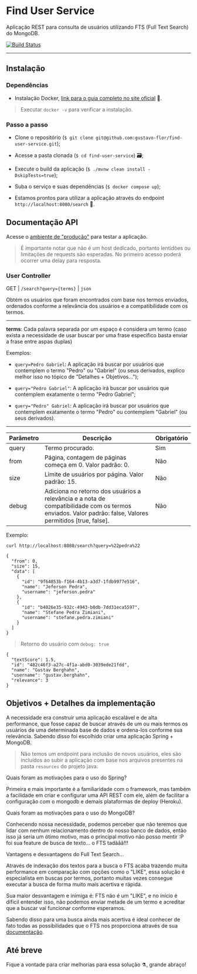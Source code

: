 # Find User Service

Aplicação REST para consulta de usuários utilizando FTS (Full Text Search) do MongoDB.

[![Build Status](https://travis-ci.com/gustavo-flor/find-user-service.svg?branch=main)](https://travis-ci.com/gustavo-flor/find-user-service)

---

## Instalação

### Dependências

- Instalação Docker, [link para o guia completo no site oficial](https://docs.docker.com/docker-hub/) 🐳.

> Executar `docker -v` para verificar a instalação.

### Passo a passo

- Clone o repositório (`$ git clone git@github.com:gustavo-flor/find-user-service.git`);
  
- Acesse a pasta clonada (`$ cd find-user-service`) 🗃️;
  
- Execute o build da aplicação (`$ ./mvnw clean install -DskipTests=true`);

- Suba o serviço e suas dependências (`$ docker compose up`);

- Estamos prontos para utilizar a aplicação através do endpoint `http://localhost:8080/search` 🎉.

## Documentação API

Acesse o [ambiente de "produção"](https://find-user-service.herokuapp.com/search?query=pedra) para testar a aplicação.

> É importante notar que não é um host dedicado, portanto lentidões ou limitações de requests são esperadas. No primeiro acesso poderá ocorrer uma delay para resposta.

### User Controller

GET | `/search?query={terms}` | `json`

Obtém os usuários que foram encontrados com base nos termos enviados, ordenados conforme a relevância dos usuários e a compatibilidade com os termos.

---

**terms**: Cada palavra separada por um espaço é considera um termo (caso exista a necessidade de usar buscar por uma frase especifico basta enviar a frase entre aspas duplas)

Exemplos:

- `query=Pedro Gabriel`: A aplicação irá buscar por usuários que contemplem o termo "Pedro" ou "Gabriel" (ou seus derivados, explico melhor isso no tópico de "Detalhes + Objetivos...");

- `query="Pedro Gabriel"`: A aplicação irá buscar por usuários que contemplem exatamente o termo "Pedro Gabriel";

- `query="Pedro" Gabriel`: A aplicação irá buscar por usuários que contemplem exatamente o termo "Pedro" ou contemplem "Gabriel" (ou seus derivados).

---

| Parâmetro | Descrição | Obrigatório |
|-----------|-----------| ----------- |
| query | Termo procurado. | Sim |
| from | Página, contagem de páginas começa em 0. Valor padrão: 0. | Não |
| size | Limite de usuários por página. Valor padrão: 15. | Não |
| debug | Adiciona no retorno dos usuários a relevância e a nota de compatibilidade com os termos enviados. Valor padrão: false, Valores permitidos \[true, false]. | Não |

Exemplo:

```shell
curl http://localhost:8080/search?query=%22pedra%22
```

```json5
{
  "from": 0,
  "size": 15,
  "data": [
    {
      "id": "9f64853b-f164-4b13-a3d7-1fdb9977e516",
      "name": "Jeferson Pedra",
      "username": "jeferson.pedra"
    },
    {
      "id": "b4026e35-932c-4943-b0db-7dd31eca5597",
      "name": "Stefane Pedra Zimiani",
      "username": "stefane.pedra.zimiani"
    }
  ]
}
```

> Retorno do usuário com `debug: true`

```json5
{
  "textScore": 1.5, 
  "id": "482c46f3-a27c-4f1a-abd0-3039ede21fdd",
  "name": "Gustav Berghahn",
  "username": "gustav.berghahn",
  "relevance": 3  
}
```

## Objetivos + Detalhes da implementação

A necessidade era construir uma aplicação escalável e de alta performance, que fosse capaz de buscar através de um ou mais termos os usuários de uma determinada base de dados e ordena-los conforme sua relevância. Sabendo disso foi escolhido criar uma aplicação Spring + MongoDB.

> Não temos um endpoint para inclusão de novos usuários, eles são incluídos ao subir a aplicação com base nos arquivos presentes na pasta `resources` do projeto java.

Quais foram as motivações para o uso do Spring?

Primeira e mais importante é a familiaridade com o framework, mas também a facilidade em criar e configurar uma API REST com ele, além de facilitar a configuração com o mongodb e demais plataformas de deploy (Heroku).

Quais foram as motivações para o uso do MongoDB?

Conhecendo nossa necessidade, podemos perceber que não teremos que lidar com nenhum relacionamento dentro do nosso banco de dados, então isso já seria um ótimo motivo, mas o principal motivo não posso mentir :P foi sua feature de busca de texto... o FTS tadããã!!!

Vantagens e desvantagens do Full Text Search...

Através de indexação dos textos para a busca o FTS acaba trazendo muita performance em comparação com opções como o "LIKE", essa solução é especialista em buscas por termos, portanto muitas vezes consegue executar a busca de forma muito mais acertiva e rápida.

Sua maior desvantagem e inimiga é: FTS não é um "LIKE", e no início é díficil entender isso, não podemos enviar metade de um termo e acreditar que a buscar vai funcionar conforme esperamos. 

Sabendo disso para uma busca ainda mais acertiva é ideal conhecer de fato todas as possibilidades que o FTS nos proporciona através de sua [documentação](https://docs.mongodb.com/manual/reference/operator/query/text/).

## Até breve

Fique a vontade para criar melhorias para essa solução ⚗, grande abraço!
